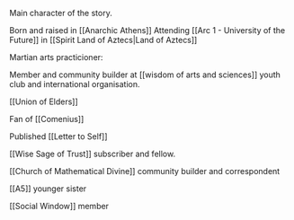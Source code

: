 Main character of the story. 

Born and raised in [[Anarchic Athens]]
Attending [[Arc 1 - University of the Future]] in [[Spirit Land of Aztecs|Land of Aztecs]]


Martian arts practicioner: 

Member and community builder at [[wisdom of arts and sciences]] youth club and international organisation. 

[[Union of Elders]]

Fan of [[Comenius]]

Published [[Letter to Self]]

[[Wise Sage of Trust]] subscriber and fellow.

[[Church of Mathematical Divine]] community builder and correspondent

[[A5]] younger sister


[[Social Window]] member